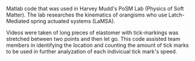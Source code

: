 Matlab code that was used in Harvey Mudd's PoSM Lab (Physics of Soft Matter). The lab researches the kinematics of orangisms who use Latch-Mediated spring actuated systems (LaMSA). 

Videos were taken of long pieces of elastomer with tick-markings was stretched between two points and then let go. This code assisted team members in identifying the location and counting the amount of tick marks to be used in further analyzation of each indivicual tick mark's speed. 
